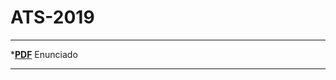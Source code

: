# ATS-2019

---

*[**PDF**](https://github.com/Dukawp/ATS-2019/blob/master/projeto.pdf) Enunciado


---
